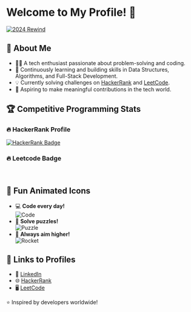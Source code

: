 # Welcome to My Profile! 🌟
<div class="swiper-slide w-auto swiper-slide-active" data-swiper-slide-index="0" style="width: 218px; margin-right: 24px;"><a class="flex flex-col" href="https://leetcode.com/rewind/2024/?source=ps" aria-label="2024 Rewind"><div class="md:aspect-w-2 md:aspect-h-1 h-[100px] w-[200px] md:h-auto md:w-auto"><span class="relative inline-block overflow-hidden shadow-level1 dark:shadow-dark-level1 rounded-[8px]"><img src="https://assets.leetcode.com/users/images/93ad444a-6425-413b-9094-8a613d7be5ab_1734667147.858678.png" class="object-cover md:h-full md:w-full h-[100px] w-[200px]" alt="2024 Rewind"></span></div></a></div>

## 🚀 About Me
- 👨‍💻 A tech enthusiast passionate about problem-solving and coding.
- 🌟 Continuously learning and building skills in Data Structures, Algorithms, and Full-Stack Development.
- 💡 Currently solving challenges on [HackerRank](https://www.hackerrank.com/aryankatiyarak2) and [LeetCode](https://leetcode.com/u/aryankatiyarak/).
- 🌱 Aspiring to make meaningful contributions in the tech world.

## 🏆 Competitive Programming Stats
### 🔥 HackerRank Profile
[![HackerRank Badge](https://img.shields.io/badge/-HackerRank-2EC866?style=flat&logo=HackerRank&logoColor=white)](https://www.hackerrank.com/aryankatiyarak2)
### 🔥 Leetcode Badge
<img src="https://leetcode.com/static/images/badges/2024/gif/2024-12.gif" alt="" class="absolute left-[50%] top-[50%] -translate-x-1/2 -translate-y-1/2 w-[162px]">
<img src="https://assets.leetcode.com/static_assets/others/Introduction_to_Pandas.gif" alt="" class="absolute left-[50%] top-[50%] -translate-x-1/2 -translate-y-1/2 w-[162px]">
<img src="https://assets.leetcode.com/static_assets/marketing/202501.gif" alt="" class="absolute left-[50%] top-[50%] -translate-x-1/2 -translate-y-1/2 w-[162px]">
<img src="https://assets.leetcode.com/static_assets/others/Top_SQL_50.gif" alt="" class="absolute left-[50%] top-[50%] -translate-x-1/2 -translate-y-1/2 w-[162px]">
<img src="https://assets.leetcode.com/static_assets/others/Top_100_Liked.gif" alt="" class="absolute left-[50%] top-[50%] -translate-x-1/2 -translate-y-1/2 w-[162px]">
<img src="https://assets.leetcode.com/static_assets/others/LeetCode_75.gif" alt="" class="absolute left-[50%] top-[50%] -translate-x-1/2 -translate-y-1/2 w-[162px]">

## 🎨 Fun Animated Icons
- 💻 **Code every day!**  
  ![Code](https://media.giphy.com/media/f3iwJFOVOwuy7K6FFw/giphy.gif)  
- 🧩 **Solve puzzles!**  
  ![Puzzle](https://media.giphy.com/media/l3q2K5jinAlChoCLS/giphy.gif)
- 🚀 **Always aim higher!**  
  ![Rocket](https://media.giphy.com/media/3o7abKhOpu0NwenH3O/giphy.gif)
## 🌟 Links to Profiles
- 💼 [LinkedIn](https://www.linkedin.com/in/aryan-katiyar-221913297)  
- 🌐 [HackerRank](https://www.hackerrank.com/aryankatiyarak2)  
- 🖥️ [LeetCode](https://leetcode.com/u/aryankatiyarak/)  

⭐️ Inspired by developers worldwide!
